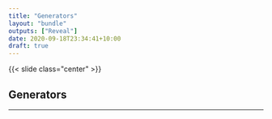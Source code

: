 ```yaml
---
title: "Generators"
layout: "bundle"
outputs: ["Reveal"]
date: 2020-09-18T23:34:41+10:00
draft: true
---
```


{{< slide class="center" >}}

## Generators

---

